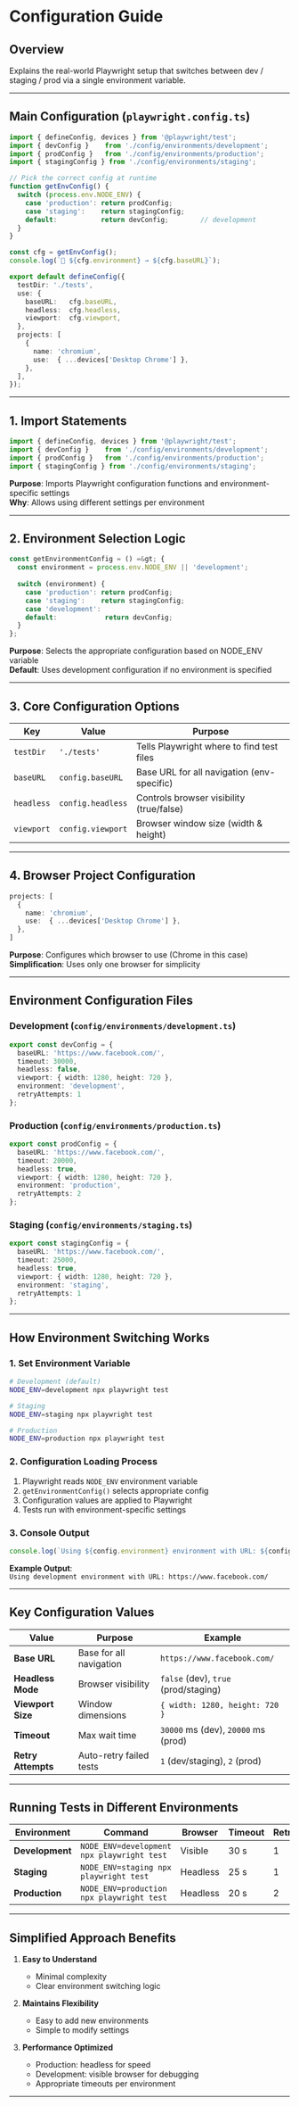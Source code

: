 # Configuration Guide

## Overview
Explains the real-world Playwright setup that switches between dev / staging / prod via a single environment variable.

---

## Main Configuration (`playwright.config.ts`)

```typescript
import { defineConfig, devices } from '@playwright/test';
import { devConfig }    from './config/environments/development';
import { prodConfig }   from './config/environments/production';
import { stagingConfig } from './config/environments/staging';

// Pick the correct config at runtime
function getEnvConfig() {
  switch (process.env.NODE_ENV) {
    case 'production': return prodConfig;
    case 'staging':    return stagingConfig;
    default:           return devConfig;        // development
  }
}

const cfg = getEnvConfig();
console.log(`🎯 ${cfg.environment} → ${cfg.baseURL}`);

export default defineConfig({
  testDir: './tests',
  use: {
    baseURL:   cfg.baseURL,
    headless:  cfg.headless,
    viewport:  cfg.viewport,
  },
  projects: [
    {
      name: 'chromium',
      use:  { ...devices['Desktop Chrome'] },
    },
  ],
});
```

---

## 1. Import Statements

```typescript
import { defineConfig, devices } from '@playwright/test';
import { devConfig }    from './config/environments/development';
import { prodConfig }   from './config/environments/production';
import { stagingConfig } from './config/environments/staging';
```
**Purpose**: Imports Playwright configuration functions and environment-specific settings  
**Why**: Allows using different settings per environment

---

## 2. Environment Selection Logic

```typescript
const getEnvironmentConfig = () =&gt; {
  const environment = process.env.NODE_ENV || 'development';
  
  switch (environment) {
    case 'production': return prodConfig;
    case 'staging':    return stagingConfig;
    case 'development':
    default:            return devConfig;
  }
};
```
**Purpose**: Selects the appropriate configuration based on NODE_ENV variable  
**Default**: Uses development configuration if no environment is specified

---

## 3. Core Configuration Options

| Key | Value | Purpose |
|-----|-------|---------|
| `testDir` | `'./tests'` | Tells Playwright where to find test files |
| `baseURL` | `config.baseURL` | Base URL for all navigation (env-specific) |
| `headless` | `config.headless` | Controls browser visibility (true/false) |
| `viewport` | `config.viewport` | Browser window size (width & height) |

---

## 4. Browser Project Configuration

```typescript
projects: [
  {
    name: 'chromium',
    use:  { ...devices['Desktop Chrome'] },
  },
]
```
**Purpose**: Configures which browser to use (Chrome in this case)  
**Simplification**: Uses only one browser for simplicity

---

## Environment Configuration Files

### Development (`config/environments/development.ts`)
```typescript
export const devConfig = {
  baseURL: 'https://www.facebook.com/',
  timeout: 30000,
  headless: false,
  viewport: { width: 1280, height: 720 },
  environment: 'development',
  retryAttempts: 1
};
```

### Production (`config/environments/production.ts`)
```typescript
export const prodConfig = {
  baseURL: 'https://www.facebook.com/',
  timeout: 20000,
  headless: true,
  viewport: { width: 1280, height: 720 },
  environment: 'production',
  retryAttempts: 2
};
```

### Staging (`config/environments/staging.ts`)
```typescript
export const stagingConfig = {
  baseURL: 'https://www.facebook.com/',
  timeout: 25000,
  headless: true,
  viewport: { width: 1280, height: 720 },
  environment: 'staging',
  retryAttempts: 1
};
```

---

## How Environment Switching Works

### 1. Set Environment Variable
```bash
# Development (default)
NODE_ENV=development npx playwright test

# Staging
NODE_ENV=staging npx playwright test

# Production
NODE_ENV=production npx playwright test
```

### 2. Configuration Loading Process
1. Playwright reads `NODE_ENV` environment variable
2. `getEnvironmentConfig()` selects appropriate config
3. Configuration values are applied to Playwright
4. Tests run with environment-specific settings

### 3. Console Output
```typescript
console.log(`Using ${config.environment} environment with URL: ${config.baseURL}`);
```
**Example Output**:  
`Using development environment with URL: https://www.facebook.com/`

---

## Key Configuration Values

| Value | Purpose | Example |
|-------|---------|---------|
| **Base URL** | Base for all navigation | `https://www.facebook.com/` |
| **Headless Mode** | Browser visibility | `false` (dev), `true` (prod/staging) |
| **Viewport Size** | Window dimensions | `{ width: 1280, height: 720 }` |
| **Timeout** | Max wait time | `30000` ms (dev), `20000` ms (prod) |
| **Retry Attempts** | Auto-retry failed tests | `1` (dev/staging), `2` (prod) |

---

## Running Tests in Different Environments

| Environment | Command | Browser | Timeout | Retries |
|-------------|---------|---------|---------|---------|
| **Development** | `NODE_ENV=development npx playwright test` | Visible | 30 s | 1 |
| **Staging** | `NODE_ENV=staging npx playwright test` | Headless | 25 s | 1 |
| **Production** | `NODE_ENV=production npx playwright test` | Headless | 20 s | 2 |

---

## Simplified Approach Benefits

1. **Easy to Understand**  
   - Minimal complexity  
   - Clear environment switching logic  

2. **Maintains Flexibility**  
   - Easy to add new environments  
   - Simple to modify settings  

3. **Performance Optimized**  
   - Production: headless for speed  
   - Development: visible browser for debugging  
   - Appropriate timeouts per environment

---

